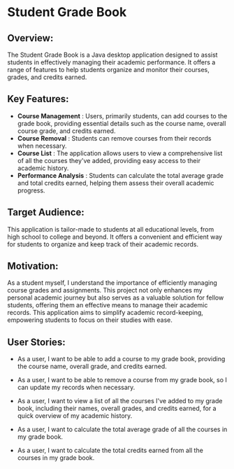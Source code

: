 # Student Grade Book

## Overview:
The Student Grade Book is a Java desktop application designed to assist students in effectively managing their academic performance. It offers a range of features to help students organize and monitor their courses, grades, and credits earned.

## Key Features:
- **Course Management** : Users, primarily students, can add courses to the grade book, providing essential details such as the course name, overall course grade, and credits earned.
- **Course Removal** : Students can remove courses from their records when necessary.
- **Course List** : The application allows users to view a comprehensive list of all the courses they've added, providing easy access to their academic history.
- **Performance Analysis** : Students can calculate the total average grade and total credits earned, helping them assess their overall academic progress.

## Target Audience: 
This application is tailor-made to students at all educational levels, from high school to college and beyond. It offers a convenient and efficient way for students to organize and keep track of their academic records.

## Motivation: 
As a student myself, I understand the importance of efficiently managing course grades and assignments. This project not only enhances my personal academic journey but also serves as a valuable solution for fellow students, offering them an effective means to manage their academic records.
This application aims to simplify academic record-keeping, empowering students to focus on their studies with ease.

## User Stories:

- As a user, I want to be able to add a course to my grade book, providing the course name, overall grade, and credits earned.

- As a user, I want to be able to remove a course from my grade book, so I can update my records when necessary.
- As a user, I want to view a list of all the courses I've added to my grade book, including their names, overall grades, and credits earned, for a quick overview of my academic history.
- As a user, I want to calculate the total average grade of all the courses in my grade book.
- As a user, I want to calculate the total credits earned from all the courses in my grade book.